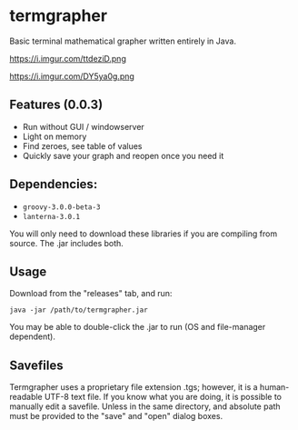 # termgrapher

Basic terminal mathematical grapher written entirely in Java.

https://i.imgur.com/ttdeziD.png

https://i.imgur.com/DY5ya0g.png

## Features (0.0.3)

* Run without GUI / windowserver
* Light on memory
* Find zeroes, see table of values
* Quickly save your graph and reopen once you need it

## Dependencies:

* ```groovy-3.0.0-beta-3```
* ```lanterna-3.0.1```

You will only need to download these libraries if you are compiling from source. The .jar includes both.

## Usage

Download from the "releases" tab, and run:

```java -jar /path/to/termgrapher.jar```

You may be able to double-click the .jar to run (OS and file-manager dependent).

## Savefiles

Termgrapher uses a proprietary file extension .tgs; however, it is a human-readable UTF-8 text file. If you know what you are doing, it is possible to manually edit a savefile. Unless in the same directory, and absolute path must be provided to the "save" and "open" dialog boxes. 
